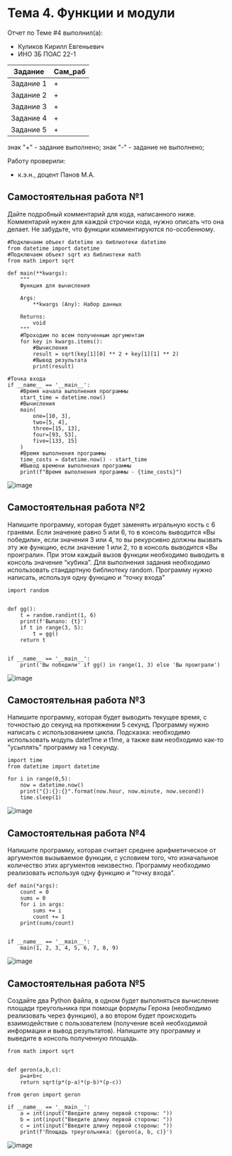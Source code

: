 # Тема 4. Функции и модули
Отчет по Теме #4 выполнил(а):
- Куликов Кирилл Евгеньевич    
- ИНО ЗБ ПОАС 22-1

| Задание | Сам_раб |
| ------ | ------ |
| Задание 1 | + |
| Задание 2 | + |
| Задание 3 | + |
| Задание 4 | + |
| Задание 5 | + |

знак "+" - задание выполнено; знак "-" - задание не выполнено;

Работу проверили:
- к.э.н., доцент Панов М.А.

## Самостоятельная работа №1
Дайте подробный комментарий для кода, написанного ниже.
Комментарий нужен для каждой строчки кода, нужно описать что она
делает. Не забудьте, что функции комментируются по-особенному.
```
#Подключаем объект datetime из библиотеки datetime
from datetime import datetime
#Подключаем объект sqrt из библиотеки math
from math import sqrt

def main(**kwargs):
    """
    Функция для вычисления

    Args:
        **kwargs (Any): Набор данных

    Returns:
        void
    """
    #Проходим по всем полученным аргументам
    for key in kwargs.items():
        #Вычисления
        result = sqrt(key[1][0] ** 2 + key[1][1] ** 2)
        #Вывод результата
        print(result)

#Точка входа
if __name__ == '__main__':
    #Время начала выполнения программы
    start_time = datetime.now()
    #Вычисления
    main(
        опе=[10, 3],
        two=[5, 4],
        three=[15, 13],
        four=[93, 53],
        five=[133, 15]
    )
    #Время выполнения программы
    time_costs = datetime.now() - start_time
    #Вывод времени выполнения программы
    print(f"Время выполнения программы - {time_costs}")
```
![image](https://github.com/4itorKoteykovi4/Software_Engineering/assets/44967696/22b5e9a7-36de-4936-951a-ad8fb6f1314a)

  
## Самостоятельная работа №2
Напишите программу, которая будет заменять игральную кость с 6
гранями. Если значение равно 5 или 6, то в консоль выводится «Вы
победили», если значения 3 или 4, то вы рекурсивно должны вызвать
эту же функцию, если значение 1 или 2, то в консоль выводится «Вы
проиграли». При этом каждый вызов функции необходимо выводить в
консоль значение “кубика”. Для выполнения задания необходимо
использовать стандартную библиотеку random. Программу нужно
написать, используя одну функцию и “точку входа”
```
import random


def gg():
    t = random.randint(1, 6)
    print(f'Выпало: {t}')
    if t in range(3, 5):
        t = gg()
    return t


if __name__ == '__main__':
    print('Вы победили' if gg() in range(1, 3) else 'Вы проиграли')

```
![image](https://github.com/4itorKoteykovi4/Software_Engineering/assets/44967696/2245562e-d90f-4e2a-a6a0-877e6256939b)

  
## Самостоятельная работа №3
Напишите программу, которая будет выводить текущее время, с
точностью до секунд на протяжении 5 секунд. Программу нужно
написать с использованием цикла. Подсказка: необходимо
использовать модуль datet1me и t1me, а также вам необходимо как-то
”усыплять” программу на 1 секунду.
```
import time
from datetime import datetime

for i in range(0,5):
    now = datetime.now()
    print("{}:{}:{}".format(now.hour, now.minute, now.second))
    time.sleep(1)

```
![image](https://github.com/4itorKoteykovi4/Software_Engineering/assets/44967696/94f1c228-2780-43cc-8cf0-cd6e78fa6058)


## Самостоятельная работа №4
Напишите программу, которая считает среднее арифметическое от
аргументов вызываемое функции, с условием того, что изначальное
количество этих аргументов неизвестно. Программу необходимо
реализовать используя одну функцию и ”точку входа".
```
def main(*args):
    count = 0
    sums = 0
    for i in args:
        sums += i
        count += 1
    print(sums/count)


if __name__ == '__main__':
    main(1, 2, 3, 4, 5, 6, 7, 8, 9)
```
![image](https://github.com/4itorKoteykovi4/Software_Engineering/assets/44967696/1d8d8e31-d011-44f8-bb73-743d7418f027)

  
## Самостоятельная работа №5
Создайте два Python файла, в одном будет выполняться вычисление
площади треугольника при помощи формулы Герона (необходимо
реализовать через функцию), а во втором будет происходить
взаимодействие с пользователем (получение всей необходимой
информации и вывод результатов). Напишите эту программу и
выведите в консоль полученную площадь.
```
from math import sqrt


def geron(a,b,c):
    p=a+b+c
    return sqrt(p*(p-a)*(p-b)*(p-c))

```
```
from geron import geron

if __name__ == '__main__':
    a = int(input("Введите длину первой стороны: "))
    b = int(input("Введите длину первой стороны: "))
    c = int(input("Введите длину первой стороны: "))
    print(f'Площадь треугольника: {geron(a, b, c)}')
```
![image](https://github.com/4itorKoteykovi4/Software_Engineering/assets/44967696/21e2a5e6-c899-48be-9945-a9132a306e70)
